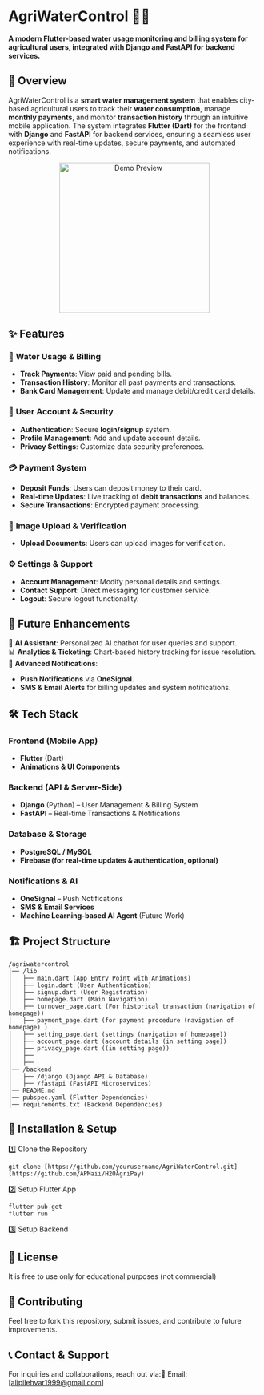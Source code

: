 # **AgriWaterControl** 🌱💧  

**A modern Flutter-based water usage monitoring and billing system for agricultural users, integrated with Django and FastAPI for backend services.**  

## 🚀 Overview  
AgriWaterControl is a **smart water management system** that enables city-based agricultural users to track their **water consumption**, manage **monthly payments**, and monitor **transaction history** through an intuitive mobile application. The system integrates **Flutter (Dart)** for the frontend with **Django** and **FastAPI** for backend services, ensuring a seamless user experience with real-time updates, secure payments, and automated notifications.  


<p align="center">
  <img src="git_pictures/main_demo.gif" alt="Demo Preview" width="300"/>
</p>

## ✨ Features  

### 🌊 **Water Usage & Billing**  
- **Track Payments**: View paid and pending bills.  
- **Transaction History**: Monitor all past payments and transactions.  
- **Bank Card Management**: Update and manage debit/credit card details.  

### 📲 **User Account & Security**  
- **Authentication**: Secure **login/signup** system.  
- **Profile Management**: Add and update account details.  
- **Privacy Settings**: Customize data security preferences.  

### 💳 **Payment System**  
- **Deposit Funds**: Users can deposit money to their card.  
- **Real-time Updates**: Live tracking of **debit transactions** and balances.  
- **Secure Transactions**: Encrypted payment processing.  

### 📸 **Image Upload & Verification**  
- **Upload Documents**: Users can upload images for verification.  

### ⚙️ **Settings & Support**  
- **Account Management**: Modify personal details and settings.  
- **Contact Support**: Direct messaging for customer service.  
- **Logout**: Secure logout functionality.  

## 🔮 **Future Enhancements**  

🚀 **AI Assistant**: Personalized AI chatbot for user queries and support.  
📊 **Analytics & Ticketing**: Chart-based history tracking for issue resolution.  
🔔 **Advanced Notifications**:  
- **Push Notifications** via **OneSignal**.  
- **SMS & Email Alerts** for billing updates and system notifications.  

## 🛠️ **Tech Stack**  

### **Frontend (Mobile App)**  
- **Flutter** (Dart)  
- **Animations & UI Components**  

### **Backend (API & Server-Side)**  
- **Django** (Python) – User Management & Billing System  
- **FastAPI** – Real-time Transactions & Notifications  

### **Database & Storage**  
- **PostgreSQL / MySQL**  
- **Firebase (for real-time updates & authentication, optional)**  

### **Notifications & AI**  
- **OneSignal** – Push Notifications  
- **SMS & Email Services**  
- **Machine Learning-based AI Agent** (Future Work)  

## 🏗️ **Project Structure**  

```plaintext
/agriwatercontrol
│── /lib
│   ├── main.dart (App Entry Point with Animations)
│   ├── login.dart (User Authentication)
│   ├── signup.dart (User Registration)
│   ├── homepage.dart (Main Navigation)
│   ├── turnover_page.dart (For historical transaction (navigation of homepage))
│   ├── payment_page.dart (for payment procedure (navigation of homepage) )
│   ├── setting_page.dart (settings (navigation of homepage))
│   ├── account_page.dart (account details (in setting page))
│   ├── privacy_page.dart ((in setting page))
│   ├──
│   ├── 
│── /backend
│   ├── /django (Django API & Database)
│   ├── /fastapi (FastAPI Microservices)
│── README.md
│── pubspec.yaml (Flutter Dependencies)
│── requirements.txt (Backend Dependencies)

```


## 🏁 Installation & Setup
1️⃣ Clone the Repository
```plaintext
git clone [https://github.com/yourusername/AgriWaterControl.git](https://github.com/APMaii/H2OAgriPay)
```
2️⃣ Setup Flutter App
```plaintext
flutter pub get
flutter run
```
3️⃣ Setup Backend



## 📜 License 

It is free to use only for educational purposes (not commercial)



## 🤝 Contributing 
Feel free to fork this repository, submit issues, and contribute to future improvements.



## 📞 Contact & Support

For inquiries and collaborations, reach out via:📧 Email: [alipilehvar1999@gmail.com]




